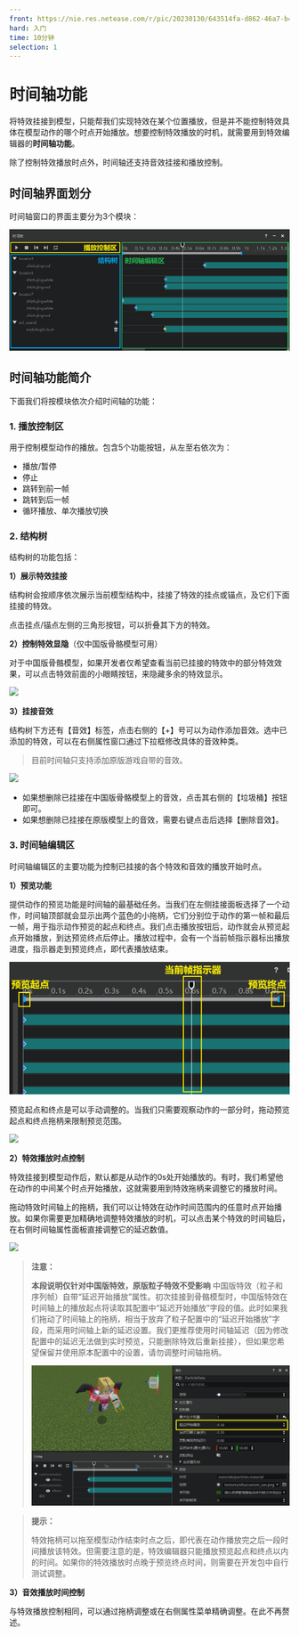 ```yaml
---
front: https://nie.res.netease.com/r/pic/20230130/643514fa-d862-46a7-b480-2e0a56689fe1.png
hard: 入门
time: 10分钟
selection: 1
---
```


# 时间轴功能

将特效挂接到模型，只能帮我们实现特效在某个位置播放，但是并不能控制特效具体在模型动作的哪个时点开始播放。想要控制特效播放的时机，就需要用到特效编辑器的**时间轴功能**。

除了控制特效播放时点外，时间轴还支持音效挂接和播放控制。

## 时间轴界面划分

时间轴窗口的界面主要分为3个模块：

![](./picture/A29.png)

## 时间轴功能简介

下面我们将按模块依次介绍时间轴的功能：

### 1. 播放控制区

用于控制模型动作的播放。包含5个功能按钮，从左至右依次为：
- 播放/暂停
- 停止
- 跳转到前一帧
- 跳转到后一帧
- 循环播放、单次播放切换

### 2. 结构树

结构树的功能包括：

**1）展示特效挂接**

结构树会按顺序依次展示当前模型结构中，挂接了特效的挂点或锚点，及它们下面挂接的特效。

点击挂点/锚点左侧的三角形按钮，可以折叠其下方的特效。

**2）控制特效显隐**（仅中国版骨骼模型可用）

对于中国版骨骼模型，如果开发者仅希望查看当前已挂接的特效中的部分特效效果，可以点击特效前面的小眼睛按钮，来隐藏多余的特效显示。

![](./picture/B12.gif)

**3）挂接音效**

结构树下方还有【音效】标签，点击右侧的【+】号可以为动作添加音效。选中已添加的特效，可以在右侧属性窗口通过下拉框修改具体的音效种类。

> 目前时间轴只支持添加原版游戏自带的音效。

![](./picture/B13.gif)

- 如果想删除已挂接在中国版骨骼模型上的音效，点击其右侧的【垃圾桶】按钮即可。
- 如果想删除已挂接在原版模型上的音效，需要右键点击后选择【删除音效】。

### 3. 时间轴编辑区

时间轴编辑区的主要功能为控制已挂接的各个特效和音效的播放开始时点。

**1）预览功能**

提供动作的预览功能是时间轴的最基础任务。当我们在左侧挂接面板选择了一个动作，时间轴顶部就会显示出两个蓝色的小拖柄，它们分别位于动作的第一帧和最后一帧，用于指示动作预览的起点和终点。我们点击播放按钮后，动作就会从预览起点开始播放，到达预览终点后停止。播放过程中，会有一个当前帧指示器标出播放进度，指示器走到预览终点，即代表播放结束。

![](./picture/A32.png)

预览起点和终点是可以手动调整的。当我们只需要观察动作的一部分时，拖动预览起点和终点拖柄来限制预览范围。

![](./picture/B14.gif)

**2）特效播放时点控制**

特效挂接到模型动作后，默认都是从动作的0s处开始播放的。有时，我们希望他在动作的中间某个时点开始播放，这就需要用到特效拖柄来调整它的播放时间。

拖动特效时间轴上的拖柄，我们可以让特效在动作时间范围内的任意时点开始播放。如果你需要更加精确地调整特效播放的时机，可以点击某个特效的时间轴后，在右侧时间轴属性面板直接调整它的延迟数值。

![](./picture/B15.gif)

> **注意：**
>
> **本段说明仅针对中国版特效，原版粒子特效不受影响**
> 中国版特效（粒子和序列帧）自带“延迟开始播放”属性。初次挂接到骨骼模型时，中国版特效在时间轴上的播放起点将读取其配置中“延迟开始播放”字段的值。此时如果我们拖动了时间轴上的拖柄，相当于放弃了粒子配置中的“延迟开始播放”字段，而采用时间轴上新的延迟设置。我们更推荐使用时间轴延迟（因为修改配置中的延迟无法做到实时预览，只能删除特效后重新挂接），但如果您希望保留并使用原本配置中的设置，请勿调整时间轴拖柄。
>
> ![](./picture/A33.png)

> **提示：**
>
> 特效拖柄可以拖至模型动作结束时点之后，即代表在动作播放完之后一段时间播放该特效。但需要注意的是，特效编辑器只能播放预览起点和终点以内的时间。如果你的特效播放时点晚于预览终点时间，则需要在开发包中自行测试调整。

**3）音效播放时间控制**

与特效播放控制相同，可以通过拖柄调整或在右侧属性菜单精确调整。在此不再赘述。
